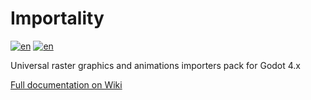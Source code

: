 # Importality

[![en](https://img.shields.io/badge/lang-en-red.svg)](README.md)
[![en](https://img.shields.io/badge/lang-ru-green.svg)](README.ru.md)

Universal raster graphics and animations importers pack for Godot 4.x

[Full documentation on Wiki](https://github.com/nklbdev/godot-4-importality/wiki)
